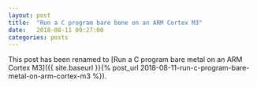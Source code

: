 ```yaml
---
layout: post
title:  "Run a C program bare bone on an ARM Cortex M3"
date:   2018-08-11 09:27:00
categories: posts 
---
```


This post has been renamed to [Run a C program bare metal on an ARM Cortex M3]({{ site.baseurl }}{% post_url 2018-08-11-run-c-program-bare-metal-on-arm-cortex-m3 %}).
